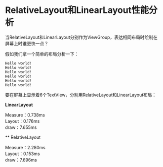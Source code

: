 # RelativeLayout和LinearLayout性能分析

当RelativeLayout和LinearLayout分别作为ViewGroup，表达相同布局时绘制在屏幕上时谁更快一点？

假如我们拿一个简单的布局分析一下：

```
Hello world!
Hello world!
Hello world!
Hello world!
Hello world!
Hello world!
```

要在屏幕上显示着6个TextView，分别用RelativeLayout和LinearLayout布局：

**LinearLayout**

Measure：0.738ms  
Layout：0.176ms  
draw：7.655ms

** RelativeLayout

Measure：2.280ms  
Layout：0.153ms  
draw：7.696ms
<!--stackedit_data:
eyJoaXN0b3J5IjpbLTE3MzI0OTI5MzldfQ==
-->